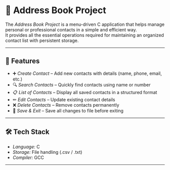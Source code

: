 # 📒 Address Book Project

The *Address Book Project* is a menu-driven C application that helps manage personal or professional contacts in a simple and efficient way.  
It provides all the essential operations required for maintaining an organized contact list with persistent storage.

---

## 🚀 Features
- ➕ *Create Contact* – Add new contacts with details (name, phone, email, etc.)
- 🔍 *Search Contacts* – Quickly find contacts using name or number
- 📋 *List of Contacts* – Display all saved contacts in a structured format
- ✏ *Edit Contacts* – Update existing contact details
- ❌ *Delete Contacts* – Remove contacts permanently
- 💾 *Save & Exit* – Save all changes to file before exiting

---

## 🛠 Tech Stack
- *Language:* C  
- *Storage:* File handling (.csv / .txt)  
- *Compiler:* GCC  

---

##
